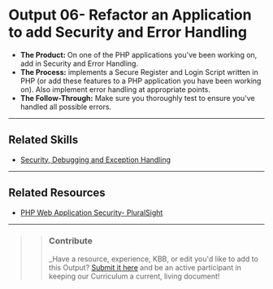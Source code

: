 # Output 06- Refactor an Application to add Security and Error Handling

- **The Product:** On one of the PHP applications you've been working on, add in Security and Error Handling. <br>
- **The Process:** implements a Secure Register and Login Script written in PHP (or add these features to a PHP application you have been working on). Also implement error handling at appropriate points.  <br>
- **The Follow-Through:** Make sure you thoroughly test to ensure you've handled all possible errors. 
----
## Related Skills
- [Security, Debugging and Exception Handling](https://github.com/andela/learningmap/tree/master/Phase-C/PHP-Learning-Outcomes/Curriculum/Module%2010%20-%20Security%2C%20Debugging%20and%20Exception%20Handling%20)

----
## Related Resources
- [PHP Web Application Security- PluralSight](https://app.pluralsight.com/channels/details/8ba501cb-8276-493c-a781-a1c921bcfe55?s=1)

---

>> ### Contribute
>> _Have a resource, experience, KBB, or edit you'd like to add to this Output? [Submit it here](https://docs.google.com/a/andela.com/forms/d/e/1FAIpQLSeiwit-7JW3UScG9ItDX9DUZZnlCwdpo7aWruahsPKNJ_6JOA/viewform?usp=sf_link) and be an active participant in keeping our Curriculum a current, living document!
